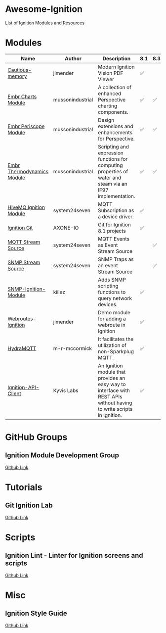 
# Awesome-Ignition
List of Ignition Modules and Resources

# Modules


|Name|Author|Description|8.1|8.3|Module|
| --- | --- | --- | --- | --- | --|
|[Cautious-memory](https://github.com/jimender2/cautious-memory)|jimender|Modern Ignition Vision PDF Viewer|:white_check_mark:||
|[Embr Charts Module](https://github.com/mussonindustrial/embr/blob/8.1/main/modules/charts/README.md)|mussonindustrial|A collection of enhanced Perspective charting components.|:white_check_mark:|:white_check_mark:|
|[Embr Periscope Module](https://github.com/mussonindustrial/embr/blob/8.1/main/modules/periscope/README.md)|mussonindustrial|Design extensions and enhancements for Perspective.|:white_check_mark:|:white_check_mark:|
|[Embr Thermodynamics Module](https://github.com/mussonindustrial/embr/blob/8.1/main/modules/thermo/README.md)|mussonindustrial|Scripting and expression functions for computing properties of water and steam via an IF97 implementation.|:white_check_mark:|:white_check_mark:|
|[HiveMQ Ignition Module](https://github.com/system24seven/hivemq-ignition-module)|system24seven|MQTT Subscription as a device driver.|:white_check_mark:||[v1.0.0](https://github.com/system24seven/hivemq-ignition-module/releases/download/1.0.0/HiveMQ-MQTT-Client-Signed.modl)
|[Ignition Git](https://github.com/AXONE-IO/ignition-git-module)|AXONE-IO|Git for Ignition 8.1 projects|:white_check_mark:||
|[MQTT Stream Source](https://github.com/system24seven/mqtt-stream-source)|system24seven|MQTT Events as Event Stream Source||:white_check_mark:|[v1.2.0](https://github.com/system24seven/mqtt-stream-source/releases/download/v1.2.0/MQTT-Event-Stream-Source-Signed.modl)
|[SNMP Stream Source](https://github.com/system24seven/snmp-stream-source)|system24seven|SNMP Traps as an event Stream Source||:white_check_mark:|[v1.0.0](https://github.com/system24seven/snmp-stream-source/releases/download/v1.1.0/SNMP-Event-Stream-Source-Signed.modl)
|[SNMP-Ignition-Module](https://github.com/kiilez/Snmp-Ignition-Module)|kiilez|Adds SNMP scripting functions to query network devices.|:white_check_mark:||
|[Webroutes-Ignition](https://github.com/jimender2/Webroutes-Ignition)|jimender|Demo module for adding a webroute in Ignition|:white_check_mark:||
|[HydraMQTT](https://github.com/m-r-mccormick/Hydra-MQTT)|m-r-mccormick|It facilitates the utilization of non-Sparkplug MQTT.|:white_check_mark:||[v0.4.0-rc1](https://github.com/m-r-mccormick/Hydra-MQTT/releases/download/v0.4.0-rc1/Hydra-MQTT-v0.4.0-rc1.modl)
|[Ignition-API-Client](https://github.com/Kyvis-Labs/ignition-apexcharts-module)|Kyvis Labs|An Ignition module that provides an easy way to interface with REST APIs without having to write scripts in Ignition.|:white_check_mark:||[v1.03](https://github.com/Kyvis-Labs/ignition-api-client-module/releases/download/1.0.3/API-Client-Module-signed.modl)

# GitHub Groups

## Ignition Module Development Group

[Github Link]( https://github.com/ignitionmoduledevelopmentcommunity )



# Tutorials

## Git Ignition Lab

[Github Link]( https://github.com/ia-eknorr/git-ignition-lab )


# Scripts

## Ignition Lint - Linter for Ignition screens and scripts

[Github Link](https://github.com/ia-eknorr/ignition-lint)


# Misc

## Ignition Style Guide

[Github Link](https://github.com/ia-eknorr/ignition-git-style-guide)

